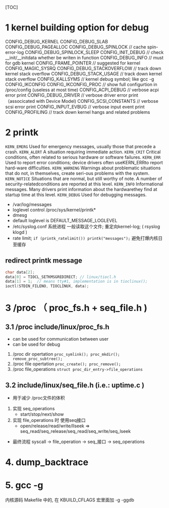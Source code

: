 [TOC]
# 1 kernel building option for debug
CONFIG_DEBUG_KERNEL
CONFIG_DEBUG_SLAB
CONFIG_DEBUG_PAGEALLOC
CONFIG_DEBUG_SPINLOCK         // cache spin-error-log
CONFIG_DEBUG_SPINLOCK_SLEEP
CONFIG_INIT_DEBUG             // check __init/__initdata whether be writen in function
CONFIG_DEBUG_INFO             // must for gdb kernel
CONFIG_FRAME_POINTER          // suggested for kernel
CONFIG_MAGIC_SYSRQ
CONFIG_DEBUG_STACKOVERFLOW    // track down kernel stack overflow
CONFIG_DEBUG_STACK_USAGE      // track down kernel stack overflow
CONFIG_KALLSYMS               // kernel debug symbol; like gcc -g
CONFIG_IKCONFIG
CONFIG_IKCONFIG_PROC          // show full configurtion in /proc/config (useless at most time)
CONFIG_ACPI_DEBUG             // verbose acpi error print
CONFIG_DEBUG_DRIVER           // verbose driver error print （associcated with Device Model)
CONFIG_SCSI_CONSTANTS         // verbose scsi error print
CONFIG_INPUT_EVBUG            // verbose input event print
CONFIG_PROFILING              // track down kernel hangs and related problems

# 2  printk
`KERN_EMERG`    Used for emergency messages, usually those that precede a crash.
`KERN_ALERT`    A situation requiring immediate action.
`KERN_CRIT`     Critical conditions, often related to serious hardware or software failures.
`KERN_ERR`      Used to report error conditions; device drivers often useKERN_ERRto report hard-ware difficulties.
`KERN_WARNING`  Warnings about problematic situations that do not, in themselves, create seri-ous problems with the system.
`KERN_NOTICE`   Situations that are normal, but still worthy of note. A number of security-relatedconditions are reported at this level.
`KERN_INFO`     Informational messages. Many drivers print information about the hardwarethey find at startup time at this level.
`KERN_DEBUG`    Used for debugging messages.
+ /var/log/messages
+ loglevel control /proc/sys/kernel/printk*
+ dmesg
+ default loglevel is DEFAULT_MESSAGE_LOGLEVEL
+ /etc/syslog.conf 系统进程 一般读取这个文件; 重定向kernel-log; ( rsyslog klogd )
+ rate limit; `if (printk_ratelimit()) printk("messages");` 避免打爆内核日至缓存
## redirect printk message
```c++
char data[2];
data[0] = TIOCL_SETKMSGREDIRECT; // linux/tiocl.h
data[1] = 1;  // means tty#1, implementation is in tioclinux(); 
ioctl(STDIN_FILENO, TIOCLINUX, data);
```

# 3 /proc （ proc_fs.h + seq_file.h )
## 3.1 /proc include/linux/proc_fs.h
+ can be used for communication between user
+ can be used for debug
1. /proc dir  opertation `proc_symlink(); proc_mkdir(); remove_proc_subtree();`
2. /proc file opertation `proc_create(); proc_remove();`
3. /proc file_operations `struct proc_dir_entry->file_operations`

## 3.2 include/linux/seq_file.h (i.e.: uptime.c )
+ 用于减少 /proc文件的体积
1. 实现 seq_operations
    + start/stop/next/show
2. 实现 file_operations 时 使用seq接口
    + open/release/read/write/llseek => seq_read/seq_release/seq_read/seq_write/seq_lseek
+ 最终流程 syscall -> file_operation -> seq_接口 -> seq_operations

# 4. dump_backtrace

# 5. gcc -g
内核源码 Makefile 中的, 在 KBUILD_CFLAGS 宏里面加 -g -ggdb
